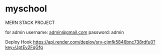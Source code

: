 # myschool
MERN STACK PROJECT


for admin
username: admin@gmail.com
password: admin

Deploy Hook
https://api.render.com/deploy/srv-cjmfk5846bnc738rdfu0?key=UptEv2FqGfg
